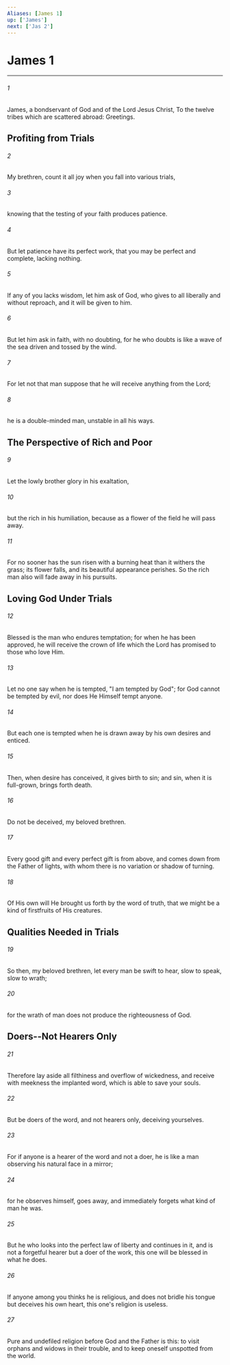 ```yaml
---
Aliases: [James 1]
up: ['James']
next: ['Jas 2']
---
```

# James 1

***


###### 1 
James, a bondservant of God and of the Lord Jesus Christ, To the twelve tribes which are scattered abroad: Greetings.

## Profiting from Trials 

###### 2 
My brethren, count it all joy when you fall into various trials, 

###### 3 
knowing that the testing of your faith produces patience. 

###### 4 
But let patience have its perfect work, that you may be perfect and complete, lacking nothing. 

###### 5 
If any of you lacks wisdom, let him ask of God, who gives to all liberally and without reproach, and it will be given to him. 

###### 6 
But let him ask in faith, with no doubting, for he who doubts is like a wave of the sea driven and tossed by the wind. 

###### 7 
For let not that man suppose that he will receive anything from the Lord; 

###### 8 
he is a double-minded man, unstable in all his ways.

## The Perspective of Rich and Poor 

###### 9 
Let the lowly brother glory in his exaltation, 

###### 10 
but the rich in his humiliation, because as a flower of the field he will pass away. 

###### 11 
For no sooner has the sun risen with a burning heat than it withers the grass; its flower falls, and its beautiful appearance perishes. So the rich man also will fade away in his pursuits.

## Loving God Under Trials 

###### 12 
Blessed is the man who endures temptation; for when he has been approved, he will receive the crown of life which the Lord has promised to those who love Him. 

###### 13 
Let no one say when he is tempted, "I am tempted by God"; for God cannot be tempted by evil, nor does He Himself tempt anyone. 

###### 14 
But each one is tempted when he is drawn away by his own desires and enticed. 

###### 15 
Then, when desire has conceived, it gives birth to sin; and sin, when it is full-grown, brings forth death. 

###### 16 
Do not be deceived, my beloved brethren. 

###### 17 
Every good gift and every perfect gift is from above, and comes down from the Father of lights, with whom there is no variation or shadow of turning. 

###### 18 
Of His own will He brought us forth by the word of truth, that we might be a kind of firstfruits of His creatures.

## Qualities Needed in Trials 

###### 19 
So then, my beloved brethren, let every man be swift to hear, slow to speak, slow to wrath; 

###### 20 
for the wrath of man does not produce the righteousness of God.

## Doers--Not Hearers Only 

###### 21 
Therefore lay aside all filthiness and overflow of wickedness, and receive with meekness the implanted word, which is able to save your souls. 

###### 22 
But be doers of the word, and not hearers only, deceiving yourselves. 

###### 23 
For if anyone is a hearer of the word and not a doer, he is like a man observing his natural face in a mirror; 

###### 24 
for he observes himself, goes away, and immediately forgets what kind of man he was. 

###### 25 
But he who looks into the perfect law of liberty and continues in it, and is not a forgetful hearer but a doer of the work, this one will be blessed in what he does. 

###### 26 
If anyone among you thinks he is religious, and does not bridle his tongue but deceives his own heart, this one's religion is useless. 

###### 27 
Pure and undefiled religion before God and the Father is this: to visit orphans and widows in their trouble, and to keep oneself unspotted from the world.
